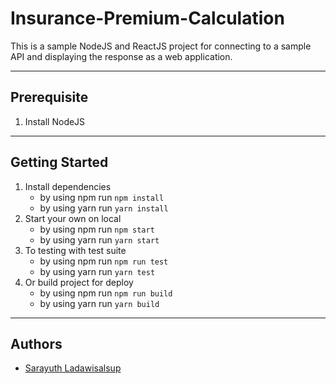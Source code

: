 # Insurance-Premium-Calculation

This is a sample NodeJS and ReactJS project for connecting to a sample API and displaying the response as a web application.
***
## Prerequisite
1. Install NodeJS
***
## Getting Started
1. Install dependencies
    - by using npm run `npm install`
    - by using yarn run `yarn install`
1. Start your own on local
    - by using npm run `npm start`
    - by using yarn run `yarn start`
1. To testing with test suite
    - by using npm run `npm run test`
    - by using yarn run `yarn test`
1. Or build project for deploy
    - by using npm run `npm run build`
    - by using yarn run `yarn build`
***
## Authors
- [Sarayuth Ladawisalsup](s.ladawisalsup@gmail.com)
